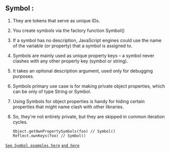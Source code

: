 ## Symbol :

1. They are tokens that serve as unique IDs. 
2. You create symbols via the factory function Symbol()
3. If a symbol has no description, JavaScript engines could use the name of the variable (or property) that a symbol is assigned to.
4. Symbols are mainly used as unique property keys – a symbol never clashes with any other property key (symbol or string).
5. It takes an optional description argument, used only for debugging purposes.
6. Symbols primary use case is for making private object properties, which can be only of type String or Symbol.
7. Using Symbols for object properties is handy for hiding certain properties that might name clash with other libraries.
8. So, they're not entirely private, but they are skipped in common iteration cycles.
    
    ```
    Object.getOwnPropertySymbols(foo) // Symbol()
    Reflect.ownKeys(foo) // Symbol()
    ```
    
[`See Symbol examples here`](../src/stack/stack-symbols.js) [`and here`](../src/symbol.js)
